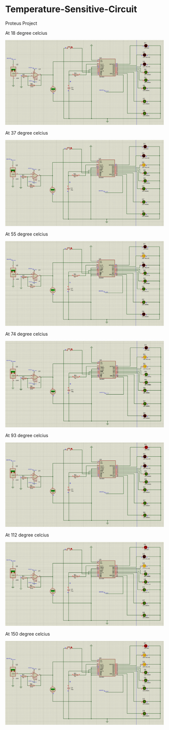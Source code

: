 # Temperature-Sensitive-Circuit
Proteus Project

At 18 degree celcius

![](Images/18(C).png)

At 37 degree celcius

![](Images/37(C).png)

At 55 degree celcius

![](Images/55(C).png)

At 74 degree celcius

![](Images/74(C).png)

At 93 degree celcius

![](Images/93(C).png)

At 112 degree celcius

![](Images/112(C).png)

At 150 degree celcius

![](Images/150(C).png)
